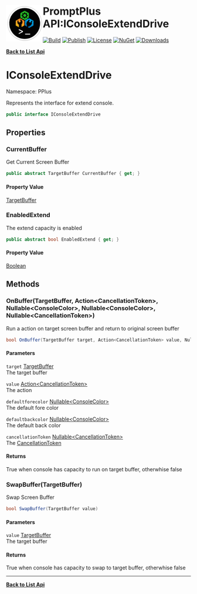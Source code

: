 # <img align="left" width="100" height="100" src="../images/icon.png">PromptPlus API:IConsoleExtendDrive 

[![Build](https://github.com/FRACerqueira/PromptPlus/workflows/Build/badge.svg)](https://github.com/FRACerqueira/PromptPlus/actions/workflows/build.yml)
[![Publish](https://github.com/FRACerqueira/PromptPlus/actions/workflows/publish.yml/badge.svg)](https://github.com/FRACerqueira/PromptPlus/actions/workflows/publish.yml)
[![License](https://img.shields.io/github/license/FRACerqueira/PromptPlus)](https://github.com/FRACerqueira/PromptPlus/blob/master/LICENSE)
[![NuGet](https://img.shields.io/nuget/v/PromptPlus)](https://www.nuget.org/packages/PromptPlus/)
[![Downloads](https://img.shields.io/nuget/dt/PromptPlus)](https://www.nuget.org/packages/PromptPlus/)

[**Back to List Api**](./apis.md)

# IConsoleExtendDrive

Namespace: PPlus

Represents the interface for extend console.

```csharp
public interface IConsoleExtendDrive
```

## Properties

### <a id="properties-currentbuffer"/>**CurrentBuffer**

Get Current Screen Buffer

```csharp
public abstract TargetBuffer CurrentBuffer { get; }
```

#### Property Value

[TargetBuffer](./pplus.targetbuffer.md)<br>

### <a id="properties-enabledextend"/>**EnabledExtend**

The extend capacity is enabled

```csharp
public abstract bool EnabledExtend { get; }
```

#### Property Value

[Boolean](https://docs.microsoft.com/en-us/dotnet/api/system.boolean)<br>

## Methods

### <a id="methods-onbuffer"/>**OnBuffer(TargetBuffer, Action&lt;CancellationToken&gt;, Nullable&lt;ConsoleColor&gt;, Nullable&lt;ConsoleColor&gt;, Nullable&lt;CancellationToken&gt;)**

Run a action on target screen buffer and return to original screen buffer

```csharp
bool OnBuffer(TargetBuffer target, Action<CancellationToken> value, Nullable<ConsoleColor> defaultforecolor, Nullable<ConsoleColor> defaultbackcolor, Nullable<CancellationToken> cancellationToken)
```

#### Parameters

`target` [TargetBuffer](./pplus.targetbuffer.md)<br>
The target buffer

`value` [Action&lt;CancellationToken&gt;](https://docs.microsoft.com/en-us/dotnet/api/system.action-1)<br>
The action

`defaultforecolor` [Nullable&lt;ConsoleColor&gt;](https://docs.microsoft.com/en-us/dotnet/api/system.nullable-1)<br>
The default fore color

`defaultbackcolor` [Nullable&lt;ConsoleColor&gt;](https://docs.microsoft.com/en-us/dotnet/api/system.nullable-1)<br>
The default back color

`cancellationToken` [Nullable&lt;CancellationToken&gt;](https://docs.microsoft.com/en-us/dotnet/api/system.nullable-1)<br>
The [CancellationToken](https://docs.microsoft.com/en-us/dotnet/api/system.threading.cancellationtoken)

#### Returns

True when console has capacity to run on target buffer, otherwhise false

### <a id="methods-swapbuffer"/>**SwapBuffer(TargetBuffer)**

Swap Screen Buffer

```csharp
bool SwapBuffer(TargetBuffer value)
```

#### Parameters

`value` [TargetBuffer](./pplus.targetbuffer.md)<br>
The target buffer

#### Returns

True when console has capacity to swap to target buffer, otherwhise false


- - -
[**Back to List Api**](./apis.md)
